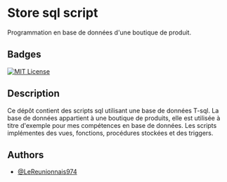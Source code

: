 # Store sql script

Programmation en base de données d'une boutique de produit.

## Badges

[![MIT License](https://img.shields.io/badge/License-MIT-green.svg)](https://choosealicense.com/licenses/mit/)

## Description

Ce dépôt contient des scripts sql utilisant une base de données T-sql.
La base de données appartient à une boutique de produits, elle est utilisée à titre d'exemple pour mes compétences en base de données.
Les scripts implémentes des vues, fonctions, procédures stockées et des triggers.

## Authors

- [@LeReunionnais974](https://github.com/LeReunionnais974)
